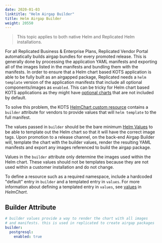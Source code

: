 ```yaml
---
date: 2020-01-03
linktitle: "Helm Airgap Builder"
title: Helm Airgap Builder
weight: 20550
---
```


> This topic applies to both native Helm and Replicated Helm installations.

For all Replicated Business & Enterprise Plans, Replicated Vendor Portal automatically builds airgap bundles for every promoted release. 
This is generally done by processing the application YAML manifests and exporting all of the images listed in the manifests and bundling them with the manifests. 
In order to ensure that a Helm chart based KOTS application is able to be fully built as an airgapped package, Replicated needs a `helm template` version of the application manifests that include all optional components/images as `enabled`. 
This can be tricky for Helm chart based KOTS applications as they might have [optional charts](/vendor/helm/optional-charts) that are not included by default.

To solve this problem, the KOTS [HelmChart custom resource](/reference/v1beta1/helmchart/) contains a `builder` attribute for vendors to provide values that will `helm template` to the full manifest.

The values passed in `builder` should be the bare minimum [Helm Values](https://helm.sh/docs/chart_template_guide/values_files/) to be able to template out the Helm chart so that it will have the correct image tags. 
Upon promotion to a release channel, on the back-end Airgap Builder will, template the chart with the builder values, render the resulting YAML manifests and export any images referenced to build the airgap package. 

Values in the `builder` attribute only determine the images used within the Helm chart.
These values should not be templates because they are not used within a customer installation and do not change.

To define a resource such as a required namespace, include a hardcoded "default" entry in `builder` and a templated entry in `values`. For more information about defining a templated entry in `values`, see [values](/reference/v1beta1/helmchart/#values) in _HelmChart_.

## Builder Attribute
```yaml
# builder values provide a way to render the chart with all images
# and manifests. this is used in replicated to create airgap packages
builder:
  postgresql:
    enabled: true
```
